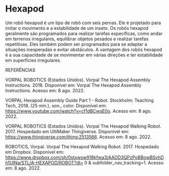 # Hexapod
Um robô hexapod é um tipo de robô com seis pernas. Ele é projetado para imitar o movimento e a estabilidade de um inseto. Os robôs hexapod geralmente são programados para realizar tarefas específicas, como andar em terrenos irregulares, equilibrar objetos pesados e realizar tarefas repetitivas. Eles também podem ser programados para se adaptar a situações inesperadas e evitar obstáculos. A vantagem dos robôs hexapod é a sua capacidade de se movimentar em várias direções e ter estabilidade em superfícies irregulares.

REFERÊNCIAS

VORPAL ROBOTICS (Estados Unidos). Vorpal The Hexapod Assembly Instructions. 2018. Disponível em: Vorpal The Hexapod Assembly Instructions. Acesso em: 8 ago. 2022.

VORPAL Hexapod Assembly Guide Part 1 - Robot. Stockholm: Teaching Tech, 2018. (25 min.), son., color. Disponível em: https://www.youtube.com/watch?v=cf1dBCwsE0o. Acesso em: 8 ago. 2022.

VORPAL ROBOTICS (Estados Unidos). Vorpal The Hexapod Walking Robot. 2017. Hospedado em UltiMaker Thingiverse. Disponível em: https://www.thingiverse.com/thing:2513566. Acesso em: 8 ago. 2022.

ROBOTICS, Vorpal. Vorpal The Hexapod Walking Robot. 2017. Hospedado em Dropbox. Disponível em: https://www.dropbox.com/sh/0stxwsw918kfwa3/AADD3QPzPoBBowBSvhDh1UINa/STL/A-HEXAPOD/ROBOT?dl= 0 & subfolder_nav_tracking=1. Acesso em: 8 ago. 2022.

